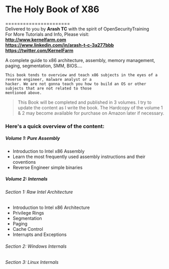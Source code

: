 
# The Holy Book of X86    
======================    
Delivered to you by **Arash TC** with the spirit of OpenSecurityTraining    
For More Tutorials and Info, Please visit:    
**http://www.kernelfarm.com**    
**https://www.linkedin.com/in/arash-t-c-3a277bbb**    
**https://twitter.com/KernelFarm**    

A complete guide to x86 architecture, assembly, memory management, paging, segmentation, SMM, BIOS....    

    This book tends to overview and teach x86 subjects in the eyes of a reverse engineer, malware analyst or a 
    hacker. We are not gonna teach you how to build an OS or other subjects that are not related to those 
    mentioned above.

> This Book will be completed and published in 3 volumes. I try to update the content as I write the book. The Hardcopy of the volume 1 & 2 may become available for purchase on Amazon later if necessary.

### Here's a quick overview of the content:    

##### Volume 1: Pure Assembly    
  - Introduction to Intel x86 Assembly    
  - Learn the most frequently used assembly instructions and their coventions    
  - Reverse Engineer simple binaries    

##### Volume 2: Internals    

###### Section 1: Raw Intel Architecture    
  -  Introduction to Intel x86 Architecture    
  -  Privilege Rings
  - Segmentation
  - Paging
  - Cache Control
  - Interrupts and Exceptions
###### Section 2: Windows Internals
###### Section 3: Linux Internals

